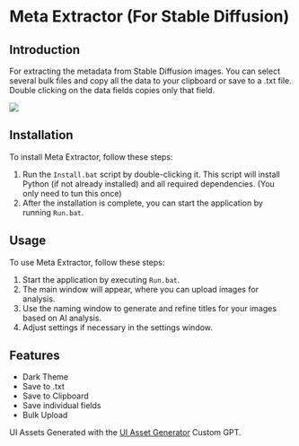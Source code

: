 
# Meta Extractor (For Stable Diffusion)

## Introduction
For extracting the metadata from Stable Diffusion images.  You can select several bulk files and copy all the data to your clipboard or save to a .txt file. Double clicking on the data fields copies only that field.

<img src='https://drive.google.com/uc?export=view&id=1DGsYz0aPdl40IYzMgBigg047pJX0ABW5'>

## Installation
To install Meta Extractor, follow these steps:
1. Run the `Install.bat` script by double-clicking it. This script will install Python (if not already installed) and all required dependencies. (You only need to tun this once)
2. After the installation is complete, you can start the application by running `Run.bat`.

## Usage
To use Meta Extractor, follow these steps:
1. Start the application by executing `Run.bat`.
2. The main window will appear, where you can upload images for analysis.
3. Use the naming window to generate and refine titles for your images based on AI analysis.
4. Adjust settings if necessary in the settings window.

## Features
- Dark Theme
- Save to .txt
- Save to Clipboard
- Save individual fields
- Bulk Upload

UI Assets Generated with the <a href="https://chat.openai.com/g/g-H0UwwgFOe-ui-asset-generator">UI Asset Generator</a> Custom GPT.

